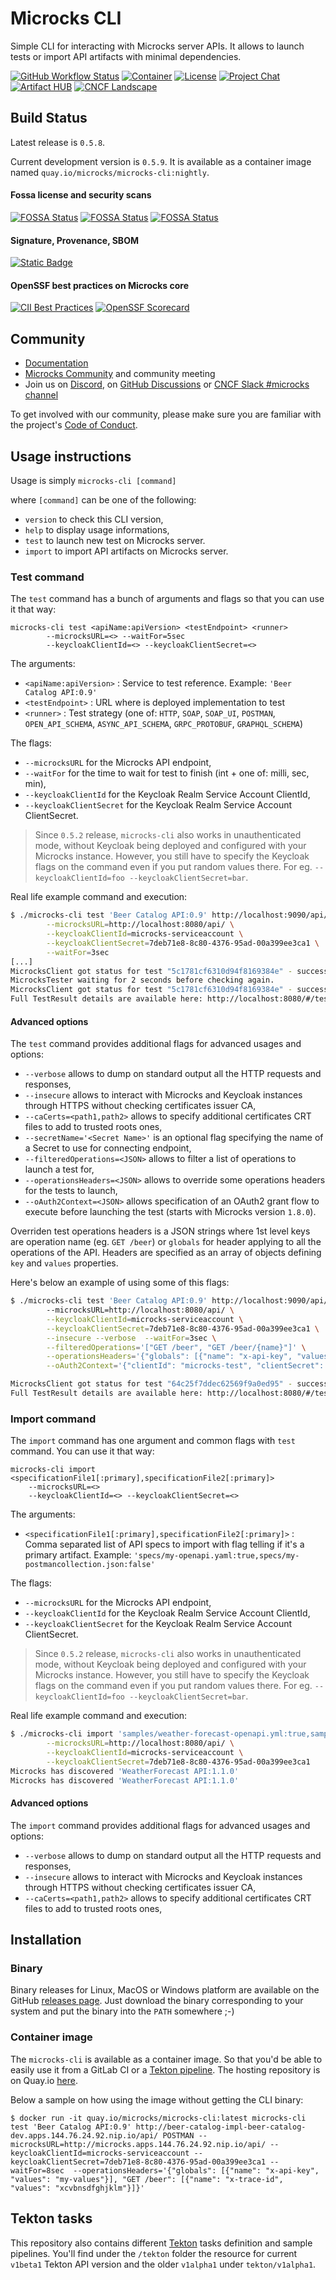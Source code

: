 # Microcks CLI

Simple CLI for interacting with Microcks server APIs.
It allows to launch tests or import API artifacts with minimal dependencies.

[![GitHub Workflow Status](https://img.shields.io/github/actions/workflow/status/microcks/microcks-cli/build-verify.yml?logo=github&style=for-the-badge)](https://github.com/microcks/microcks-cli/actions)
[![Container](https://img.shields.io/badge/dynamic/json?color=blue&logo=docker&style=for-the-badge&label=Quay.io&query=tags[1].name&url=https://quay.io/api/v1/repository/microcks/microcks-cli/tag/?limit=10&page=1&onlyActiveTags=true)](https://quay.io/repository/microcks/microcks-cli?tab=tags)
[![License](https://img.shields.io/github/license/microcks/microcks-cli?style=for-the-badge&logo=apache)](https://www.apache.org/licenses/LICENSE-2.0)
[![Project Chat](https://img.shields.io/badge/discord-microcks-pink.svg?color=7289da&style=for-the-badge&logo=discord)](https://microcks.io/discord-invite/)
[![Artifact HUB](https://img.shields.io/endpoint?url=https://artifacthub.io/badge/repository/microcks-cli-image&style=for-the-badge)](https://artifacthub.io/packages/search?repo=microcks-cli-image)
[![CNCF Landscape](https://img.shields.io/badge/CNCF%20Landscape-5699C6?style=for-the-badge&logo=cncf)](https://landscape.cncf.io/?item=app-definition-and-development--application-definition-image-build--microcks)


## Build Status

Latest release is `0.5.8`.

Current development version is `0.5.9`.
It is available as a container image named `quay.io/microcks/microcks-cli:nightly`.

#### Fossa license and security scans

[![FOSSA Status](https://app.fossa.com/api/projects/git%2Bgithub.com%2Fmicrocks%2Fmicrocks-cli.svg?type=shield&issueType=license)](https://app.fossa.com/projects/git%2Bgithub.com%2Fmicrocks%2Fmicrocks-cli?ref=badge_shield&issueType=license)
[![FOSSA Status](https://app.fossa.com/api/projects/git%2Bgithub.com%2Fmicrocks%2Fmicrocks-cli.svg?type=shield&issueType=security)](https://app.fossa.com/projects/git%2Bgithub.com%2Fmicrocks%2Fmicrocks-cli?ref=badge_shield&issueType=security)
[![FOSSA Status](https://app.fossa.com/api/projects/git%2Bgithub.com%2Fmicrocks%2Fmicrocks-cli.svg?type=small)](https://app.fossa.com/projects/git%2Bgithub.com%2Fmicrocks%2Fmicrocks-cli?ref=badge_small)

#### Signature, Provenance, SBOM

[![Static Badge](https://img.shields.io/badge/supply_chain-documentation-blue?logo=securityscorecard&label=Supply%20Chain&link=https%3A%2F%2Fmicrocks.io%2Fdocumentation%2Freferences%2Fcontainer-images%23software-supply-chain-security)](https://microcks.io/documentation/references/container-images#software-supply-chain-security)

#### OpenSSF best practices on Microcks core

[![CII Best Practices](https://bestpractices.coreinfrastructure.org/projects/7513/badge)](https://bestpractices.coreinfrastructure.org/projects/7513)
[![OpenSSF Scorecard](https://api.securityscorecards.dev/projects/github.com/microcks/microcks/badge)](https://securityscorecards.dev/viewer/?uri=github.com/microcks/microcks)

## Community

* [Documentation](https://microcks.io/documentation/tutorials/getting-started/)
* [Microcks Community](https://github.com/microcks/community) and community meeting
* Join us on [Discord](https://microcks.io/discord-invite/), on [GitHub Discussions](https://github.com/orgs/microcks/discussions) or [CNCF Slack #microcks channel](https://cloud-native.slack.com/archives/C05BYHW1TNJ)

To get involved with our community, please make sure you are familiar with the project's [Code of Conduct](./CODE_OF_CONDUCT.md).

## Usage instructions

Usage is simply `microcks-cli [command]`

where `[command]` can be one of the following:

* `version` to check this CLI version,
* `help` to display usage informations,
* `test` to launch new test on Microcks server.
* `import` to import API artifacts on Microcks server.

### Test command

The `test` command has a bunch of arguments and flags so that you can use it that way:

```
microcks-cli test <apiName:apiVersion> <testEndpoint> <runner>
        --microcksURL=<> --waitFor=5sec
        --keycloakClientId=<> --keycloakClientSecret=<>
```

The arguments:

* `<apiName:apiVersion>` : Service to test reference. Example: `'Beer Catalog API:0.9'`
* `<testEndpoint>` : URL where is deployed implementation to test
* `<runner>` : Test strategy (one of: `HTTP`, `SOAP`, `SOAP_UI`, `POSTMAN`, `OPEN_API_SCHEMA`, `ASYNC_API_SCHEMA`, `GRPC_PROTOBUF`, `GRAPHQL_SCHEMA`)

The flags:

* `--microcksURL` for the Microcks API endpoint,
* `--waitFor` for the time to wait for test to finish (int + one of: milli, sec, min),
* `--keycloakClientId` for the Keycloak Realm Service Account ClientId,
* `--keycloakClientSecret` for the Keycloak Realm Service Account ClientSecret.

> Since `0.5.2` release, `microcks-cli` also works in unauthenticated mode, without Keycloak being deployed and configured with your Microcks instance. However, you still have to specify the Keycloak flags on the command even if you put random values there. For eg. `--keycloakClientId=foo --keycloakClientSecret=bar`.

Real life example command and execution:

```sh
$ ./microcks-cli test 'Beer Catalog API:0.9' http://localhost:9090/api/ POSTMAN \
        --microcksURL=http://localhost:8080/api/ \
        --keycloakClientId=microcks-serviceaccount \
        --keycloakClientSecret=7deb71e8-8c80-4376-95ad-00a399ee3ca1 \
        --waitFor=3sec
[...]
MicrocksClient got status for test "5c1781cf6310d94f8169384e" - success: false, inProgress: true
MicrocksTester waiting for 2 seconds before checking again.
MicrocksClient got status for test "5c1781cf6310d94f8169384e" - success: true, inProgress: false
Full TestResult details are available here: http://localhost:8080/#/tests/5c1781cf6310d94f8169384e 
```

#### Advanced options

The `test` command provides additional flags for advanced usages and options:

* `--verbose` allows to dump on standard output all the HTTP requests and responses,
* `--insecure` allows to interact with Microcks and Keycloak instances through HTTPS without checking certificates issuer CA,
* `--caCerts=<path1,path2>` allows to specify additional certificates CRT files to add to trusted roots ones,
* `--secretName='<Secret Name>'` is an optional flag specifying the name of a Secret to use for connecting endpoint,
* `--filteredOperations=<JSON>` allows to filter a list of operations to launch a test for,
* `--operationsHeaders=<JSON>` allows to override some operations headers for the tests to launch,
* `--oAuth2Context=<JSON>` allows specification of an OAuth2 grant flow to execute before launching the test (starts with Microcks version `1.8.0`).

Overriden test operations headers is a JSON strings where 1st level keys are operation name (eg. `GET /beer`) or `globals` for header applying to all the operations of the API. Headers are specified as an array of objects defining `key` and `values` properties.

Here's below an example of using some of this flags:

```sh
$ ./microcks-cli test 'Beer Catalog API:0.9' http://localhost:9090/api/ OPEN_API_SCHEMA \                           
        --microcksURL=http://localhost:8080/api/ \
        --keycloakClientId=microcks-serviceaccount \
        --keycloakClientSecret=7deb71e8-8c80-4376-95ad-00a399ee3ca1 \
        --insecure --verbose  --waitFor=3sec \
        --filteredOperations='["GET /beer", "GET /beer/{name}"]' \
        --operationsHeaders='{"globals": [{"name": "x-api-key", "values": "my-values"}], "GET /beer": [{"name": "x-trace-id", "values": "xcvbnsdfghjklm"}]}' \
        --oAuth2Context='{"clientId": "microcks-test", "clientSecret": "ab54d329-e435-41ae-a900-ec6b3fe15c54", "tokenUri": "https://idp.acme.org/realms/my-app/protocol/openid-connect/token", "grantType": "CLIENT_CREDENTIALS"}'

MicrocksClient got status for test "64c25f7ddec62569f9a0ed95" - success: true, inProgress: false 
Full TestResult details are available here: http://localhost:8080/#/tests/64c25f7ddec62569f9a0ed95 
```

### Import command

The `import` command has one argument and common flags with `test` command. You can use it that way:

```
microcks-cli import <specificationFile1[:primary],specificationFile2[:primary]>
	--microcksURL=<>
	--keycloakClientId=<> --keycloakClientSecret=<>
```

The arguments:

* `<specificationFile1[:primary],specificationFile2[:primary]>` : Comma separated list of API specs to import with flag telling if it's a primary artifact. Example: `'specs/my-openapi.yaml:true,specs/my-postmancollection.json:false'`

The flags:

* `--microcksURL` for the Microcks API endpoint,
* `--keycloakClientId` for the Keycloak Realm Service Account ClientId,
* `--keycloakClientSecret` for the Keycloak Realm Service Account ClientSecret.

> Since `0.5.2` release, `microcks-cli` also works in unauthenticated mode, without Keycloak being deployed and configured with your Microcks instance. However, you still have to specify the Keycloak flags on the command even if you put random values there. For eg. `--keycloakClientId=foo --keycloakClientSecret=bar`.

Real life example command and execution:

```sh
$ ./microcks-cli import 'samples/weather-forecast-openapi.yml:true,samples/weather-forecast-postman.json:false' \
        --microcksURL=http://localhost:8080/api/ \
        --keycloakClientId=microcks-serviceaccount \
        --keycloakClientSecret=7deb71e8-8c80-4376-95ad-00a399ee3ca1
Microcks has discovered 'WeatherForecast API:1.1.0'
Microcks has discovered 'WeatherForecast API:1.1.0'
```

#### Advanced options

The `import` command provides additional flags for advanced usages and options:

* `--verbose` allows to dump on standard output all the HTTP requests and responses,
* `--insecure` allows to interact with Microcks and Keycloak instances through HTTPS without checking certificates issuer CA,
* `--caCerts=<path1,path2>` allows to specify additional certificates CRT files to add to trusted roots ones,


## Installation

### Binary

Binary releases for Linux, MacOS or Windows platform are available on the GitHub [releases page](https://github.com/microcks/microcks-cli/releases). Just download the binary corresponding to your system and put the binary into the `PATH` somewhere ;-)

### Container image

The `microcks-cli` is available as a container image. So that you'd be able to easily use it from a GitLab CI or a [Tekton pipeline](https://github.com/tektoncd/pipeline). The hosting repository is on Quay.io [here](https://quay.io/repository/microcks/microcks-cli).

Below a sample on how using the image without getting the CLI binary:

```
$ docker run -it quay.io/microcks/microcks-cli:latest microcks-cli test 'Beer Catalog API:0.9' http://beer-catalog-impl-beer-catalog-dev.apps.144.76.24.92.nip.io/api/ POSTMAN --microcksURL=http://microcks.apps.144.76.24.92.nip.io/api/ --keycloakClientId=microcks-serviceaccount --keycloakClientSecret=7deb71e8-8c80-4376-95ad-00a399ee3ca1 --waitFor=8sec  --operationsHeaders='{"globals": [{"name": "x-api-key", "values": "my-values"}], "GET /beer": [{"name": "x-trace-id", "values": "xcvbnsdfghjklm"}]}'
```


## Tekton tasks

This repository also contains different [Tekton](https://tekton.dev/) tasks definition and sample pipelines. You'll find under the `/tekton` folder the resource for current `v1beta1` Tekton API version and the older `v1alpha1` under `tekton/v1alpha1`.
